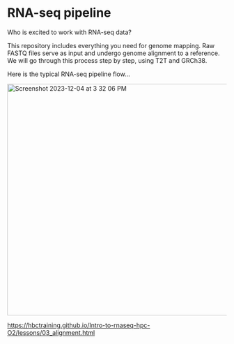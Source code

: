 # RNA-seq pipeline

Who is excited to work with RNA-seq data? 

This repository includes everything you need for genome mapping. Raw FASTQ files serve as input and undergo genome alignment to a reference. We will go through this process step by step, using T2T and GRCh38.

Here is the typical RNA-seq pipeline flow...

<img width="531" alt="Screenshot 2023-12-04 at 3 32 06 PM" src="https://github.com/emmarklein/RNAseq_pipeline/assets/152921397/41d26ea8-7045-4986-8ec6-e24e0dffa237">


https://hbctraining.github.io/Intro-to-rnaseq-hpc-O2/lessons/03_alignment.html

